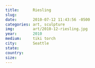 ```yaml
---
title:  	Riesling
slug:		
date:   	2010-07-12 11:43:56 -0500
categories: art, sculpture
img:		art/2010-12-riesling.jpg
year:		2010
medium:		tiki torch
city:		Seattle
state:
country:
size:
---
```

